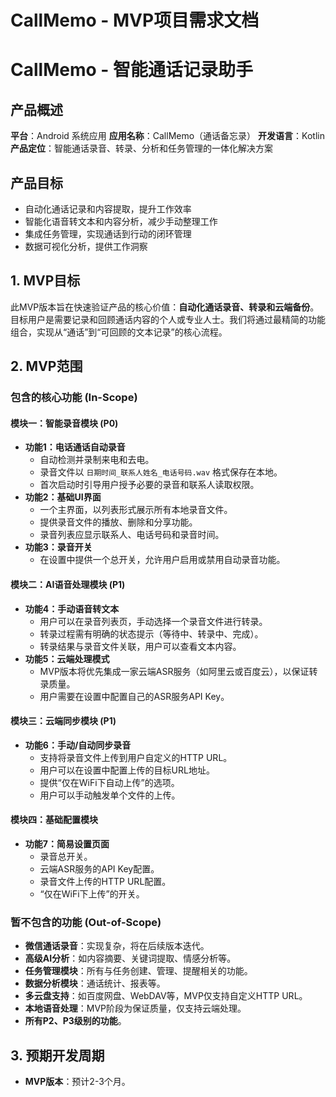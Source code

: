 # CallMemo - MVP项目需求文档

# CallMemo - 智能通话记录助手

## 产品概述
**平台**：Android 系统应用
**应用名称**：CallMemo（通话备忘录）
**开发语言**：Kotlin
**产品定位**：智能通话录音、转录、分析和任务管理的一体化解决方案

## 产品目标
- 自动化通话记录和内容提取，提升工作效率
- 智能化语音转文本和内容分析，减少手动整理工作
- 集成任务管理，实现通话到行动的闭环管理
- 数据可视化分析，提供工作洞察


## 1. MVP目标

此MVP版本旨在快速验证产品的核心价值：**自动化通话录音、转录和云端备份**。目标用户是需要记录和回顾通话内容的个人或专业人士。我们将通过最精简的功能组合，实现从“通话”到“可回顾的文本记录”的核心流程。

## 2. MVP范围

### 包含的核心功能 (In-Scope)

#### 模块一：智能录音模块 (P0)
- **功能1：电话通话自动录音**
  - 自动检测并录制来电和去电。
  - 录音文件以 `日期时间_联系人姓名_电话号码.wav` 格式保存在本地。
  - 首次启动时引导用户授予必要的录音和联系人读取权限。
- **功能2：基础UI界面**
  - 一个主界面，以列表形式展示所有本地录音文件。
  - 提供录音文件的播放、删除和分享功能。
  - 录音列表应显示联系人、电话号码和录音时间。
- **功能3：录音开关**
  - 在设置中提供一个总开关，允许用户启用或禁用自动录音功能。

#### 模块二：AI语音处理模块 (P1)
- **功能4：手动语音转文本**
  - 用户可以在录音列表页，手动选择一个录音文件进行转录。
  - 转录过程需有明确的状态提示（等待中、转录中、完成）。
  - 转录结果与录音文件关联，用户可以查看文本内容。
- **功能5：云端处理模式**
  - MVP版本将优先集成一家云端ASR服务（如阿里云或百度云），以保证转录质量。
  - 用户需要在设置中配置自己的ASR服务API Key。

#### 模块三：云端同步模块 (P1)
- **功能6：手动/自动同步录音**
  - 支持将录音文件上传到用户自定义的HTTP URL。
  - 用户可以在设置中配置上传的目标URL地址。
  - 提供“仅在WiFi下自动上传”的选项。
  - 用户可以手动触发单个文件的上传。

#### 模块四：基础配置模块
- **功能7：简易设置页面**
  - 录音总开关。
  - 云端ASR服务的API Key配置。
  - 录音文件上传的HTTP URL配置。
  - “仅在WiFi下上传”的开关。

### 暂不包含的功能 (Out-of-Scope)

- **微信通话录音**：实现复杂，将在后续版本迭代。
- **高级AI分析**：如内容摘要、关键词提取、情感分析等。
- **任务管理模块**：所有与任务创建、管理、提醒相关的功能。
- **数据分析模块**：通话统计、报表等。
- **多云盘支持**：如百度网盘、WebDAV等，MVP仅支持自定义HTTP URL。
- **本地语音处理**：MVP阶段为保证质量，仅支持云端处理。
- **所有P2、P3级别的功能**。

## 3. 预期开发周期

- **MVP版本**：预计2-3个月。
